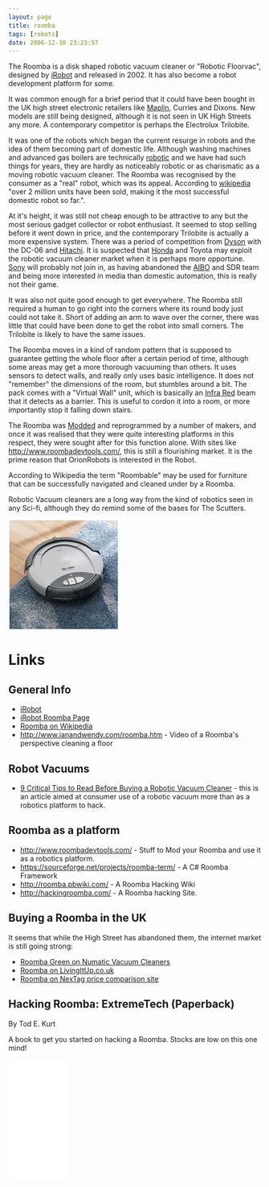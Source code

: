 ```yaml
---
layout: page
title: roomba
tags: [robots]
date: 2006-12-30 23:23:57
---
```

The Roomba is a disk shaped robotic vacuum cleaner or "Robotic Floorvac", designed by [iRobot](/wiki/irobot "iRobot") and released in 2002\. It has also become a robot development platform for some.

It was common enough for a brief period that it could have been bought in the UK high street electronic retailers like [Maplin](/wiki/maplin "Maplin"), Curries and Dixons. New models are still being designed, although it is not seen in UK High Streets any more. A contemporary competitor is perhaps the Electrolux Trilobite.

It was one of the robots which began the current resurge in robots and the idea of them becoming part of domestic life. Although washing machines and advanced gas boilers are technically [robotic](/wiki/robotic "Robotic") and we have had such things for years, they are hardly as noticeably robotic or as charismatic as a moving robotic vacuum cleaner. The Roomba was recognised by the consumer as a "real" robot, which was its appeal. According to [wikipedia](http://en.wikipedia.org/wiki/Roomba) "over 2 million units have been sold, making it the most successful domestic robot so far.".

At it's height, it was still not cheap enough to be attractive to any but the most serious gadget collector or robot enthusiast. It seemed to stop selling before it went down in price, and the contemporary Trilobite is actually a more expensive system. There was a period of competition from [Dyson](/wiki/dyson "Dyson") with the DC-06 and [Hitachi](/wiki/hitachi "Hitachi"). It is suspected that [Honda](/wiki/honda "Honda") and Toyota may exploit the robotic vacuum cleaner market when it is perhaps more opportune. [Sony](/wiki/sony "Sony") will probably not join in, as having abandoned the [AIBO](/wiki/aibo.html "The SONY Robot Dog") and SDR team and being more interested in media than domestic automation, this is really not their game.

It was also not quite good enough to get everywhere. The Roomba still required a human to go right into the corners where its round body just could not take it. Short of adding an arm to wave over the corner, there was little that could have been done to get the robot into small corners. The Trilobite is likely to have the same issues.

The Roomba moves in a kind of random pattern that is supposed to guarantee getting the whole floor after a certain period of time, although some areas may get a more thorough vacuuming than others. It uses sensors to detect walls, and really only uses basic intelligence. It does not "remember" the dimensions of the room, but stumbles around a bit. The pack comes with a "Virtual Wall" unit, which is basically an [Infra Red](/wiki/infra_red "A type of EM radiation commonly used for digital communications") beam that it detects as a barrier. This is useful to cordon it into a room, or more importantly stop it falling down stairs.

The Roomba was [Modded](/wiki/modding_robots "Describes Modification of robot items.") and reprogrammed by a number of makers, and once it was realised that they were quite interesting platforms in this respect, they were sought after for this function alone. With sites like <http://www.roombadevtools.com/>, this is still a flourishing market. It is the prime reason that OrionRobots is interested in the Robot.

According to Wikipedia the term "Roombable" may be used for furniture that can be successfully navigated and cleaned under by a Roomba.

Robotic Vacuum cleaners are a long way from the kind of robotics seen in any Sci-fi, although they do remind some of the bases for The Scutters.

![](/galleries/gallery-1-common-images/190-roomba-image.jpg)

# Links

## General Info

- [iRobot](http://irobot.com/)
- [iRobot Roomba Page](http://www.irobot.com/sp.cfm?pageid=122)
- [Roomba on Wikipedia](http://en.wikipedia.org/wiki/Roomba)
- <http://www.ianandwendy.com/roomba.htm> - Video of a Roomba's perspective cleaning a floor

## Robot Vacuums

- [9 Critical Tips to Read Before Buying a Robotic Vacuum Cleaner](https://www.flooringclarity.com/critical-tips-buying-robotic-vacuum/) - this is an article aimed at consumer use of a robotic vacuum more than as a robotics platform to hack.

## Roomba as a platform

- <http://www.roombadevtools.com/> - Stuff to Mod your Roomba and use it as a robotics platform.
- <https://sourceforge.net/projects/roomba-term/> - A C# Roomba Framework
- <http://roomba.pbwiki.com/> - A Roomba Hacking Wiki
- <http://hackingroomba.com/> - A Roomba hacking Site.

## Buying a Roomba in the UK

It seems that while the High Street has abandoned them, the internet market is still going strong:

- [Roomba Green on Numatic Vacuum Cleaners](http://www.industrialvac.co.uk/product_info.php?cPath=22&products_id=100)
- [Roomba on LivingItUp.co.uk](http://www.livingitup.co.uk/auto_cleaner.html?gclid=CNSq7PGlu4kCFRk8Zwod1HcFPw)
- [Roomba on NexTag price comparison site](http://www.nextag.co.uk/roomba/zzukzB1z0--search-html?nxtg=49dc0a1c053a-D6699E135C7EC4E4)

## Hacking Roomba: ExtremeTech (Paperback)

By Tod E. Kurt

A book to get you started on hacking a Roomba. Stocks are low on this one mind!

<iframe style="width:120px;height:240px;" marginwidth="0" marginheight="0" scrolling="no" frameborder="0" src="//ws-eu.amazon-adsystem.com/widgets/q?ServiceVersion=20070822&OneJS=1&Operation=GetAdHtml&MarketPlace=GB&source=ss&ref=as_ss_li_til&ad_type=product_link&tracking_id=orionrobots-21&language=en_GB&marketplace=amazon&region=GB&placement=B01JXRIX72&asins=B01JXRIX72&linkId=9cd2767696c24c3ff81c6885bf93511b&show_border=true&link_opens_in_new_window=true"></iframe>
